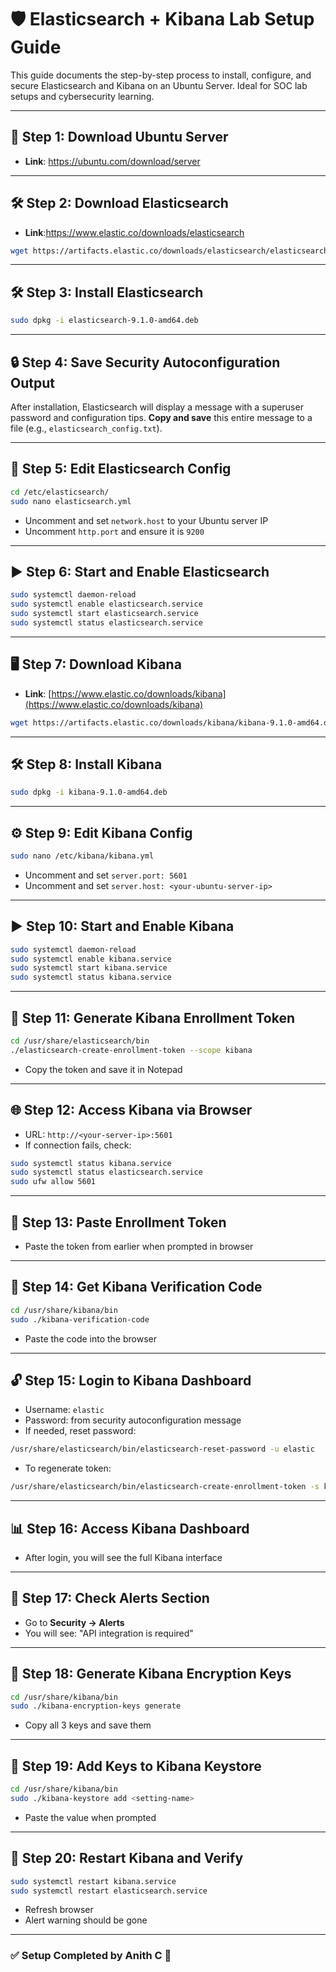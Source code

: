 # 🛡️ Elasticsearch + Kibana Lab Setup Guide

This guide documents the step-by-step process to install, configure, and secure Elasticsearch and Kibana on an Ubuntu Server. Ideal for SOC lab setups and cybersecurity learning.

---

## 🔧 Step 1: Download Ubuntu Server

- **Link**: https://ubuntu.com/download/server

---

## 🛠️ Step 2: Download Elasticsearch

- **Link**:https://www.elastic.co/downloads/elasticsearch
```bash
wget https://artifacts.elastic.co/downloads/elasticsearch/elasticsearch-9.1.0-amd64.deb
```

---

## 🛠️ Step 3: Install Elasticsearch

```bash
sudo dpkg -i elasticsearch-9.1.0-amd64.deb
```

---

## 🔒 Step 4: Save Security Autoconfiguration Output

After installation, Elasticsearch will display a message with a superuser password and configuration tips. **Copy and save** this entire message to a file (e.g., `elasticsearch_config.txt`).

---

## 📝 Step 5: Edit Elasticsearch Config

```bash
cd /etc/elasticsearch/
sudo nano elasticsearch.yml
```

- Uncomment and set `network.host` to your Ubuntu server IP
- Uncomment `http.port` and ensure it is `9200`

---

## ▶️ Step 6: Start and Enable Elasticsearch

```bash
sudo systemctl daemon-reload
sudo systemctl enable elasticsearch.service
sudo systemctl start elasticsearch.service
sudo systemctl status elasticsearch.service
```

---

## 🖥️ Step 7: Download Kibana

- **Link**: [https://www.elastic.co/downloads/kibana](https://www.elastic.co/downloads/kibana)

```bash
wget https://artifacts.elastic.co/downloads/kibana/kibana-9.1.0-amd64.deb
```

---

## 🛠️ Step 8: Install Kibana

```bash
sudo dpkg -i kibana-9.1.0-amd64.deb
```

---

## ⚙️ Step 9: Edit Kibana Config

```bash
sudo nano /etc/kibana/kibana.yml
```

- Uncomment and set `server.port: 5601`
- Uncomment and set `server.host: <your-ubuntu-server-ip>`

---

## ▶️ Step 10: Start and Enable Kibana

```bash
sudo systemctl daemon-reload
sudo systemctl enable kibana.service
sudo systemctl start kibana.service
sudo systemctl status kibana.service
```

---

## 🔐 Step 11: Generate Kibana Enrollment Token

```bash
cd /usr/share/elasticsearch/bin
./elasticsearch-create-enrollment-token --scope kibana
```

- Copy the token and save it in Notepad

---

## 🌐 Step 12: Access Kibana via Browser

- URL: `http://<your-server-ip>:5601`
- If connection fails, check:

```bash
sudo systemctl status kibana.service
sudo systemctl status elasticsearch.service
sudo ufw allow 5601
```

---

## 🧾 Step 13: Paste Enrollment Token

- Paste the token from earlier when prompted in browser

---

## 🔑 Step 14: Get Kibana Verification Code

```bash
cd /usr/share/kibana/bin
sudo ./kibana-verification-code
```

- Paste the code into the browser

---

## 🔓 Step 15: Login to Kibana Dashboard

- Username: `elastic`
- Password: from security autoconfiguration message
- If needed, reset password:

```bash
/usr/share/elasticsearch/bin/elasticsearch-reset-password -u elastic
```

- To regenerate token:

```bash
/usr/share/elasticsearch/bin/elasticsearch-create-enrollment-token -s kibana
```

---

## 📊 Step 16: Access Kibana Dashboard

- After login, you will see the full Kibana interface

---

## 🚨 Step 17: Check Alerts Section

- Go to **Security → Alerts**
- You will see: "API integration is required"

---

## 🔐 Step 18: Generate Kibana Encryption Keys

```bash
cd /usr/share/kibana/bin
sudo ./kibana-encryption-keys generate
```

- Copy all 3 keys and save them

---

## 🔑 Step 19: Add Keys to Kibana Keystore

```bash
cd /usr/share/kibana/bin
sudo ./kibana-keystore add <setting-name>
```

- Paste the value when prompted

---

## 🔁 Step 20: Restart Kibana and Verify

```bash
sudo systemctl restart kibana.service
sudo systemctl restart elasticsearch.service
```

- Refresh browser
- Alert warning should be gone

---

### ✅ Setup Completed by **Anith C** 🎯

